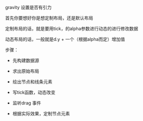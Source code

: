 gravity 设置是否有引力

首先你要想好你是想定制布局，还是默认布局

定制布局的话，就是要用tick，的alpha参数进行动态的进行修改数据

动态布局的话，一般就是d.y + 一个（根据alpha而定）增加值


步骤：
- 先构建数据源

- 求出原始布局

- 绘出节点和线条元素

- 写tick函数，动态改变

- 监听drag 事件

- 根据实际效果，定制节点元素